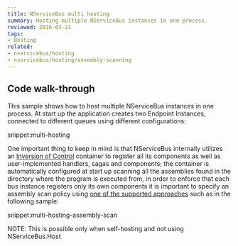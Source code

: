 ```yaml
---
title: NServiceBus multi hosting
summary: Hosting multiple NServiceBus instances in one process.
reviewed: 2016-03-21
tags:
- Hosting
related:
- nservicebus/hosting
- nservicebus/hosting/assembly-scanning
---
```


## Code walk-through

This sample shows how to host multiple NServiceBus instances in one process. At start up the application creates two Endpoint Instances, connected to different queues using different configurations:

snippet:multi-hosting

One important thing to keep in mind is that NServiceBus internally utilizes an [Inversion of Control](/nservicebus/containers/) container to register all its components as well as user-implemented handlers, sagas and components; the container is automatically configured at start up scanning all the assemblies found in the directory where the program is executed from, in order to enforce that each bus instance registers only its own components it is important to specify an assembly scan policy using [one of the supported approaches](/nservicebus/hosting/assembly-scanning.md) such as in the following sample:

snippet:multi-hosting-assembly-scan

NOTE: This is possible only when self-hosting and not using NServiceBus.Host